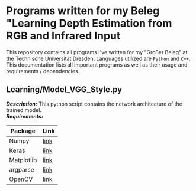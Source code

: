 # Programs written for my Beleg "Learning Depth Estimation from RGB and Infrared Input
This repository contains all programs I've written for my "Großer Beleg" at the Technische Universität Dresden.
Languages utilized are `Python` and `C++`. This documentation lists all important programs as well as their usage and requirements / dependencies.

## Learning/Model_VGG_Style.py
_**Description:**_ This python script contains the network architecture of the trained model.\
_**Requirements:**_

| Package    | Link   |
|------------|------|
| Numpy      |  [link](https://anaconda.org/anaconda/numpy)    |
|  Keras     |  [link](https://anaconda.org/conda-forge/keras)    |
| Matplotlib |  [link](https://anaconda.org/conda-forge/matplotlib)    |
| argparse   |  [link](https://anaconda.org/anaconda/argparse)    |
| OpenCV     |  [link](https://anaconda.org/conda-forge/opencv)    |
